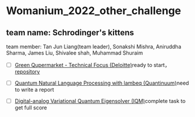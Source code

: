 # Womanium_2022_other_challenge

## team name: Schrodinger's kittens 
team member: Tan Jun Liang(team leader), Sonakshi Mishra, Aniruddha Sharma,  James Liu, Shivalee shah, Muhammad Shuraim
- [ ] [Green Qupermarket - Technical Focus (Deloitte)](https://github.com/womanium-quantum/Green-Qupermarket-Technical-Focus---Deloitte)ready to start，[repository](https://github.com/poig/womanium-Green-Qupermarket---Technical-Focus-Deloitte-)
- [ ] [Quantum Natural Language Processing with lambeq (Quantinuum)](https://github.com/womanium-quantum/Quantum-Natural-Language-Processing-with-lambeq---Quantinuum)need to write a report
- [ ] [Digital-analog Variational Quantum Eigensolver (IQM)](https://github.com/iqm-finland/iqm-academy-womanium-hackathon-DAQC-VQE)complete task to get full score

